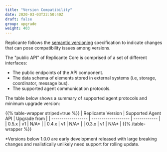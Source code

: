 ```yaml
---
title: "Version Compatibility"
date: 2020-03-03T22:50:40Z
draft: false
group: upgrade
weight: 403
---
```


Replicante follows the [semantic versioning](https://semver.org/) specification to
indicate changes that can pose compatibility issues among versions.

The "public API" of Replicante Core is comprised of a set of different interfaces:

  * The public endpoints of the API component.
  * The data schema of elements stored in external systems (i.e, storage, coordinator, message bus).
  * The supported agent communication protocols.


The table below shows a summary of supported agent protocols and minimum upgrade version:

{{% table-wrapper striped=true %}}
| Replicante Version | Supported Agent API | Upgrade from |
| ------------------ | ------------------- | ------------ |
| 0.5.x              | v1                  | N/A*         |
| 0.4.x              | v1                  | N/A*         |
| 0.3.x              | v1                  | N/A*         |
{{% /table-wrapper %}}

*Versions below 1.0.0 are early development released with large breaking changes and
realistically unlikely need support for rolling update.
